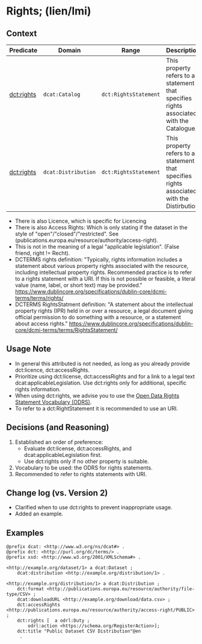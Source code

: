 # Rights; (lien/lmi)

## Context
| **Predicate**                                                             | **Domain**         | **Range**            | **Description**                                                                                   |
|---------------------------------------------------------------------------|-------------------|----------------------|---------------------------------------------------------------------------------------------------|
| [dct:rights](https://www.dcat-ap.ch/releases/2.0/dcat-ap-ch.html#catalog-rights) | `dcat:Catalog`    | `dct:RightsStatement` |  This property refers to a statement that specifies rights associated with the Catalogue.                            |
| [dct:rights](https://www.dcat-ap.ch/releases/2.0/dcat-ap-ch.html#distribution-rights) | `dcat:Distribution`    | `dct:RightsStatement` | This property refers to a statement that specifies rights associated with the Distirbution                                 |

 * There is also Licence, which is specific for Licencing 
 * There is also Access Rights: Which is only stating if the dataset in the style of "open"/"closed"/"restricted". See (publications.europa.eu/resource/authority/access-right).
 * This is not in the meaning of a legal "applicable legislation". (False friend, right != Recht).
 * DCTERMS rights definition: "Typically, rights information includes a statement about various property rights associated with the resource, including intellectual property rights. Recommended practice is to refer to a rights statement with a URI. If this is not possible or feasible, a literal value (name, label, or short text) may be provided." https://www.dublincore.org/specifications/dublin-core/dcmi-terms/terms/rights/ 
 * DCTERMS RightsStatment definition: "A statement about the intellectual property rights (IPR) held in or over a resource, a legal document giving official permission to do something with a resource, or a statement about access rights." https://www.dublincore.org/specifications/dublin-core/dcmi-terms/terms/RightsStatement/ 

## Usage Note
- In general this attributed is not needed, as long as you already provide dct:licence, dct:accessRights. 
- Prioritize using dct:license, dct:accessRights and for a link to a legal text dcat:applicableLegislation. Use dct:rights only for additional, specific rights information.
- When using dct:rights, we advise you to use the [Open Data Rights Statement Vocabulary (ODRS)](http://schema.theodi.org/odrs/).
- To refer to a dct:RightStatement it is recommended to use an URI.

## Decisions (and Reasoning)

1. Established an order of preference:
    - Evaluate dct:license, dct:accessRights, and dcat:applicableLegislation first.
    - Use dct:rights only if no other property is suitable.
2. Vocabulary to be used: the ODRS for rights statements.
3. Recommended to refer to rights statements with URI.

## Change log (vs. Version 2)
- Clarified when to use dct:rights to prevent inappropriate usage.
- Added an example.  

## Examples 
```turtle
@prefix dcat: <http://www.w3.org/ns/dcat#> .
@prefix dct: <http://purl.org/dc/terms/> .
@prefix xsd: <http://www.w3.org/2001/XMLSchema#> .

<http://example.org/dataset/1> a dcat:Dataset ;
    dcat:distribution <http://example.org/distribution/1> .

<http://example.org/distribution/1> a dcat:Distribution ;
    dct:format <http://publications.europa.eu/resource/authority/file-type/CSV> ;
    dcat:downloadURL <http://example.org/download/data.csv> ;
    dct:accessRights <http://publications.europa.eu/resource/authority/access-right/PUBLIC> ;
    dct:rights [  a odrl:Duty ;
        odrl:action <https://schema.org/RegisterAction>];
    dct:title "Public Dataset CSV Distribution"@en 
     .
```
